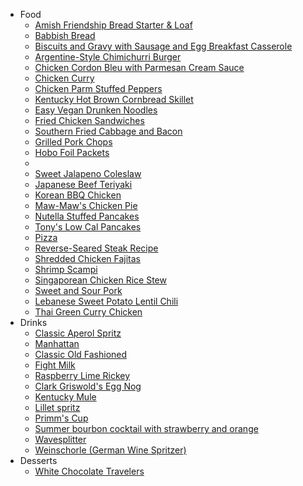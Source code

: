 <!-- docs/_sidebar.md -->
- Food
    - [Amish Friendship Bread Starter & Loaf](food/Amish_Friendship_Bread.md)
    - [Babbish Bread](food/babish_bread.md)
    - [Biscuits and Gravy with Sausage and Egg Breakfast Casserole](food/Breakfast_Casserole.md)
    - [Argentine-Style Chimichurri Burger](food/carters_hamburgs.md)
    - [Chicken Cordon Bleu with Parmesan Cream Sauce](food/chicken_cordon_bleu.md)
    - [Chicken Curry](food/chicken_curry.md)
    - [Chicken Parm Stuffed Peppers](food/chicken_stuffed_peppers.md)
    - [Kentucky Hot Brown Cornbread Skillet](food/cornbread_skillet.md)
    - [Easy Vegan Drunken Noodles](food/drunken_noodles.md)
    - [Fried Chicken Sandwiches](food/fchicken_sandwich.md)
    - [Southern Fried Cabbage and Bacon](food/Fried_Bacon_and_Cabbage.md)
    - [Grilled Pork Chops](food/Grilled_Pork_Chops.md)
    - [Hobo Foil Packets](food/Hobo_Packs.md)
    - [](food/indian_butter_chicken.md)
    - [Sweet Jalapeno Coleslaw](food/Jalapeno_Slaw.md)
    - [Japanese Beef Teriyaki](food/japanese_beef_teriyaki.md)
    - [Korean BBQ Chicken](food/korean_bbq_chicken.md)
    - [Maw-Maw's Chicken Pie](food/MawMaws_Chicken_Pie.md)
    - [Nutella Stuffed Pancakes](food/Nutella_Stuffed_Pancakes.md)
    - [Tony's Low Cal Pancakes](food/pancakes.md)
    - [Pizza](food/pizza_dough.md)
    - [Reverse-Seared Steak Recipe](food/Reverse_Sear_Steak.md)
    - [Shredded Chicken Fajitas](food/shredded_chicken_fajitas.md)
    - [Shrimp Scampi](food/shrimp_scampi.md)
    - [Singaporean Chicken Rice Stew](food/singaporean_chicken_rice_stew.md)
    - [Sweet and Sour Pork](food/sweet_and_sour_pork.md)
    - [Lebanese Sweet Potato Lentil Chili](food/sweet_potato_lentil_chili.md)
    - [Thai Green Curry Chicken](food/thai_green_curry_chicken.md)
- Drinks
    - [Classic Aperol Spritz](drinks/Aperol_Spritz.md)
    - [Manhattan](drinks/Classic_Manhattan.md)
    - [Classic Old Fashioned](drinks/Classic_Old_Fashoned.md)
    - [Fight Milk](drinks/fight_milk.md)
    - [Raspberry Lime Rickey](drinks/Gin_Rickey.md)
    - [Clark Griswold's Egg Nog](drinks/Griswold_Egg_Nog.md)
    - [Kentucky Mule](drinks/Kentucky_Mule.md)
    - [Lillet spritz](drinks/Lillet_Spritz.md)
    - [Primm's Cup](drinks/Primms_Cup.md)
    - [Summer bourbon cocktail with strawberry and orange](drinks/Summer_Bourbon_Cocktail.md)
    - [Wavesplitter](drinks/wavesplitter.md)
    - [Weinschorle (German Wine Spritzer)](drinks/Weinschorle.md)
- Desserts
    - [White Chocolate Travelers](desserts/choco_travelers.md)